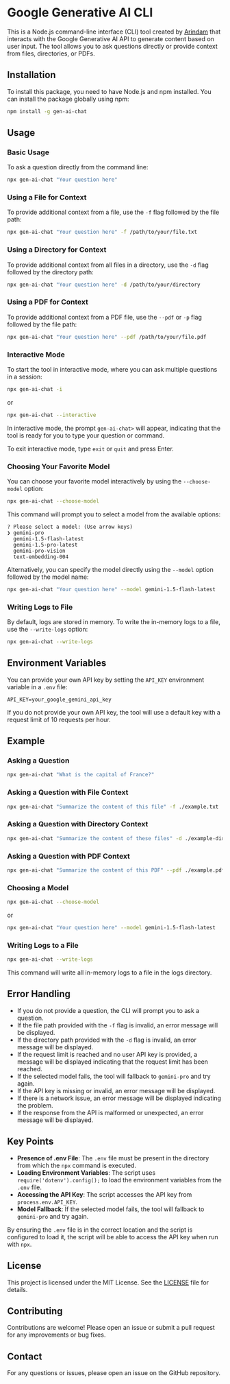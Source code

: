 # Google Generative AI CLI

This is a Node.js command-line interface (CLI) tool created by [Arindam](https://x.com/Arindam_1729) that interacts with the Google Generative AI API to generate content based on user input. The tool allows you to ask questions directly or provide context from files, directories, or PDFs.

## Installation

To install this package, you need to have Node.js and npm installed. You can install the package globally using npm:

```sh
npm install -g gen-ai-chat
```

## Usage

### Basic Usage

To ask a question directly from the command line:

```sh
npx gen-ai-chat "Your question here"
```

### Using a File for Context

To provide additional context from a file, use the `-f` flag followed by the file path:

```sh
npx gen-ai-chat "Your question here" -f /path/to/your/file.txt
```

### Using a Directory for Context

To provide additional context from all files in a directory, use the `-d` flag followed by the directory path:

```sh
npx gen-ai-chat "Your question here" -d /path/to/your/directory
```

### Using a PDF for Context

To provide additional context from a PDF file, use the `--pdf` or `-p` flag followed by the file path:

```sh
npx gen-ai-chat "Your question here" --pdf /path/to/your/file.pdf
```

### Interactive Mode

To start the tool in interactive mode, where you can ask multiple questions in a session:

```sh
npx gen-ai-chat -i
```

or

```sh
npx gen-ai-chat --interactive
```

In interactive mode, the prompt `gen-ai-chat>` will appear, indicating that the tool is ready for you to type your question or command. 

To exit interactive mode, type `exit` or `quit` and press Enter.

### Choosing Your Favorite Model

You can choose your favorite model interactively by using the `--choose-model` option:

```sh
npx gen-ai-chat --choose-model
```

This command will prompt you to select a model from the available options:

```
? Please select a model: (Use arrow keys)
❯ gemini-pro 
  gemini-1.5-flash-latest 
  gemini-1.5-pro-latest 
  gemini-pro-vision 
  text-embedding-004
```

Alternatively, you can specify the model directly using the `--model` option followed by the model name:

```sh
npx gen-ai-chat "Your question here" --model gemini-1.5-flash-latest
```

### Writing Logs to File

By default, logs are stored in memory. To write the in-memory logs to a file, use the `--write-logs` option:

```sh
npx gen-ai-chat --write-logs
```

## Environment Variables

You can provide your own API key by setting the `API_KEY` environment variable in a `.env` file:

```env
API_KEY=your_google_gemini_api_key
```

If you do not provide your own API key, the tool will use a default key with a request limit of 10 requests per hour.

## Example

### Asking a Question

```sh
npx gen-ai-chat "What is the capital of France?"
```

### Asking a Question with File Context

```sh
npx gen-ai-chat "Summarize the content of this file" -f ./example.txt
```

### Asking a Question with Directory Context

```sh
npx gen-ai-chat "Summarize the content of these files" -d ./example-directory
```

### Asking a Question with PDF Context

```sh
npx gen-ai-chat "Summarize the content of this PDF" --pdf ./example.pdf
```

### Choosing a Model

```sh
npx gen-ai-chat --choose-model
```

or

```sh
npx gen-ai-chat "Your question here" --model gemini-1.5-flash-latest
```

### Writing Logs to a File

```sh
npx gen-ai-chat --write-logs
```

This command will write all in-memory logs to a file in the logs directory.

## Error Handling

- If you do not provide a question, the CLI will prompt you to ask a question.
- If the file path provided with the `-f` flag is invalid, an error message will be displayed.
- If the directory path provided with the `-d` flag is invalid, an error message will be displayed.
- If the request limit is reached and no user API key is provided, a message will be displayed indicating that the request limit has been reached.
- If the selected model fails, the tool will fallback to `gemini-pro` and try again.
- If the API key is missing or invalid, an error message will be displayed.
- If there is a network issue, an error message will be displayed indicating the problem.
- If the response from the API is malformed or unexpected, an error message will be displayed.

## Key Points

- **Presence of .env File**: The `.env` file must be present in the directory from which the `npx` command is executed.
- **Loading Environment Variables**: The script uses `require('dotenv').config();` to load the environment variables from the `.env` file.
- **Accessing the API Key**: The script accesses the API key from `process.env.API_KEY`.
- **Model Fallback**: If the selected model fails, the tool will fallback to `gemini-pro` and try again.

By ensuring the `.env` file is in the correct location and the script is configured to load it, the script will be able to access the API key when run with `npx`.

## License

This project is licensed under the MIT License. See the [LICENSE](LICENSE) file for details.

## Contributing

Contributions are welcome! Please open an issue or submit a pull request for any improvements or bug fixes.

## Contact

For any questions or issues, please open an issue on the GitHub repository.